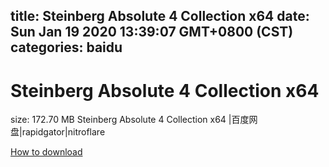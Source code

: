 
title: Steinberg Absolute 4 Collection x64
date: Sun Jan 19 2020 13:39:07 GMT+0800 (CST)    
categories: baidu
---

# Steinberg Absolute 4 Collection x64
size: 172.70 MB
 Steinberg Absolute 4 Collection x64 |百度网盘|rapidgator|nitroflare
 

[How to download](https://bpcam.bemobtrk.com/go/2ceec3aa-1ca2-46d6-b9ff-aaa5c184517c?jno=3252)
